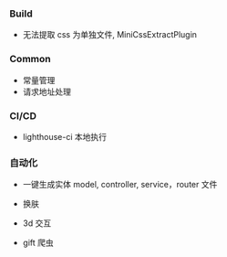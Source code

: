 ### Build

- 无法提取 css 为单独文件, MiniCssExtractPlugin

### Common

- 常量管理
- 请求地址处理

### CI/CD

- lighthouse-ci 本地执行

### 自动化

- 一键生成实体 model, controller, service，router 文件

- 换肤

- 3d 交互

- gift 爬虫
